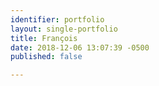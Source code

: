 ```yaml
---
identifier: portfolio
layout: single-portfolio
title: François
date: 2018-12-06 13:07:39 -0500
published: false

---
```

